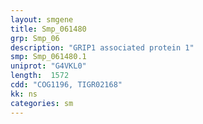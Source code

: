 ```yaml
---
layout: smgene
title: Smp_061480
grp: Smp_06
description: "GRIP1 associated protein 1"
smp: Smp_061480.1
uniprot: "G4VKL0"
length:  1572
cdd: "COG1196, TIGR02168"
kk: ns
categories: sm
---
```

